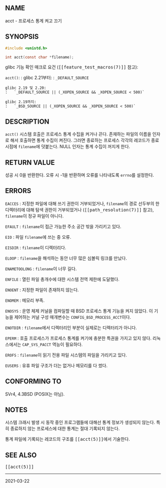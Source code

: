 ## NAME

acct - 프로세스 통계 켜고 끄기

## SYNOPSIS

```c
#include <unistd.h>

int acct(const char *filename);
```

glibc 기능 확인 매크로 요건 (<tt>[[feature_test_macros(7)]]</tt> 참고):

`acct()`:
:   glibc 2.21부터:
    :   `_DEFAULT_SOURCE`

    glibc 2.19 및 2.20:
    :   `_DEFAULT_SOURCE || (_XOPEN_SOURCE && _XOPEN_SOURCE < 500)`

    glibc 2.19까지:
    :   `_BSD_SOURCE || (_XOPEN_SOURCE && _XOPEN_SOURCE < 500)`

## DESCRIPTION

`acct()` 시스템 호출은 프로세스 통계 수집을 켜거나 끈다. 존재하는 파일의 이름을 인자로 해서 호출하면 통계 수집이 켜진다. 그러면 종료하는 프로세스 각각의 레코드가 종료 시점에 `filename`에 덧붙는다. NULL 인자는 통계 수집이 꺼지게 한다.

## RETURN VALUE

성공 시 0을 반환한다. 오류 시 -1을 반환하며 오류를 나타내도록 `errno`를 설정한다.

## ERRORS

`EACCES`
:   지정한 파일에 대해 쓰기 권한이 거부되었거나, `filename`의 경로 선두부의 한 디렉터리에 대해 탐색 권한이 거부되었거나 (<tt>[[path_resolution(7)]]</tt> 참고), `filename`이 정규 파일이 아니다.

`EFAULT`
:   `filename`이 접근 가능한 주소 공간 밖을 가리키고 있다.

`EIO`
:   파일 `filename`에 쓰는 중 오류.

`EISDIR`
:   `filename`이 디렉터리다.

`ELOOP`
:   `filename`을 해석하는 동안 너무 많은 심볼릭 링크를 만났다.

`ENAMETOOLONG`
:   `filename`이 너무 길다.

`ENFILE`
:   열린 파일 총개수에 대한 시스템 전역 제한에 도달했다.

`ENOENT`
:   지정한 파일이 존재하지 않는다.

`ENOMEM`
:   메모리 부족.

`ENOSYS`
:   운영 체제 커널을 컴파일할 때 BSD 프로세스 통계 기능을 켜지 않았다. 이 기능을 제어하는 커널 구성 매개변수는 `CONFIG_BSD_PROCESS_ACCT`이다.

`ENOTDIR`
:   `filename`에서 디렉터리인 부분이 실제로는 디렉터리가 아니다.

`EPERM`
:   호출 프로세스가 프로세스 통계를 켜기에 충분한 특권을 가지고 있지 않다. 리눅스에서는 `CAP_SYS_PACCT` 역능이 필요하다.

`EROFS`
:   `filename`이 읽기 전용 파일 시스템의 파일을 가리키고 있다.

`EUSERS`
:   유휴 파일 구조가 더는 없거나 메모리를 다 썼다.

## CONFORMING TO

SVr4, 4.3BSD (POSIX는 아님).

## NOTES

시스템 크래시 발생 시 동작 중인 프로그램들에 대해선 통계 정보가 생성되지 않는다. 특히 종료하지 않는 프로세스에 대한 통계는 절대 기록되지 않는다.

통계 파일에 기록되는 레코드의 구조를 <tt>[[acct(5)]]</tt>에서 기술한다.

## SEE ALSO

<tt>[[acct(5)]]</tt>

----

2021-03-22
